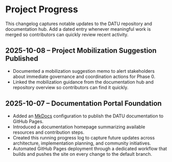 # Project Progress

This changelog captures notable updates to the DATU repository and documentation hub. Add a dated entry whenever meaningful
work is merged so contributors can quickly review recent activity.

## 2025-10-08 – Project Mobilization Suggestion Published

- Documented a mobilization suggestion memo to alert stakeholders about immediate governance and coordination actions for Phase 0.
- Linked the mobilization guidance from the documentation hub and repository overview so contributors can find it quickly.

## 2025-10-07 – Documentation Portal Foundation

- Added an [MkDocs](https://www.mkdocs.org/) configuration to publish the DATU documentation to GitHub Pages.
- Introduced a documentation homepage summarizing available resources and contribution steps.
- Created this running progress log to capture future updates across architecture, implementation planning, and community
  initiatives.
- Automated GitHub Pages deployment through a dedicated workflow that builds and pushes the site on every change to the default
  branch.
